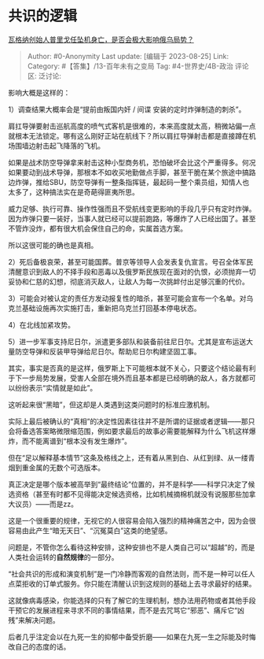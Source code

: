 # 共识的逻辑
[瓦格纳创始人普里戈任坠机身亡，是否会极大影响俄乌局势？](https://www.zhihu.com/question/618879754/answer/3182304977)

> Author: #0-Anonymity
> Last update: [编辑于 2023-08-25]
> Link:
> Category: #【答集】/13-百年未有之变局
> Tag: #4-世界史/4B-政治
> 评论区:
> 泛讨论:

影响大概是这样的：

1）调查结果大概率会是“提前由叛国内奸 / 间谍 安装的定时炸弹制造的刺杀”。

肩扛导弹要射击巡航高度的喷气式客机是很难的，本来高度就太高，稍微站偏一点就根本无法锁定。哪有这么刚好正站在航线下？所以肩扛导弹射击都是直接蹲在机场围墙边射击起飞降落的飞机。

如果是战术防空导弹拿来射击这种小型商务机，恐怕破坏会比这个严重得多。何况如果要动到战术导弹，那根本不如收买地勤做点手脚，甚至干脆在某个旅途中搞路边炸弹，推给SBU，防空导弹有一整条指挥链，最起码一整个乘员组，知情人也太多了，这种搞法实在是奇葩得匪夷所思。

威力足够、执行可靠、操作性强而且不受航线变更影响的手段几乎只有定时炸弹。因为炸弹只要一装好，当事人就已经可以提前跑路，等爆炸了人已经出国了。甚至不管炸没炸，都有很大机会保住自己的命，实属首选方案。

所以这很可能的确也是真相。

2）死后备极哀荣，甚至可能国葬。普京等领导人会发表复仇宣言。号召全体军民清醒意识到敌人的不择手段和恶毒以及俄罗斯民族现在面对的仇恨，必须抛弃一切妥协和仁慈的幻想，彻底消灭敌人，让敌人为每一次挑衅付出足够沉重的代价。

3）可能会对被认定的责任方发动报复性的暗杀，甚至可能会宣布一个名单。对乌克兰基础设施再次实施打击，重新把乌克兰打回基本停电状态。

4）在北线加紧攻势。

5）进一步军事支持尼日尔，派遣更多部队和装备前往尼日尔。尤其是宣布运送大量防空导弹和反装甲导弹给尼日尔。帮助尼日尔构建坚固工事。

其实，事实是否真的是这样，俄罗斯上下可能根本就不关心，只要这个结论最有利于下一步局势发展，受害人全部在境外而且基本都是已经明确的敌人，各方就都可以纷纷表示“实情就是如此”。

这听起来很“黑暗”，但这却是人类遇到这类问题时的标准应激机制。

实际上最后被确认的“真相”的决定性因素往往并不是所谓的证据或者逻辑——那只会将备选答案略微限缩范围，例如要求最后的故事必需要能解释为什么飞机这样爆炸，而不能离谱到“根本没有发生爆炸”。

但在“足以解释基本情节”这条及格线之上，还有着从黑到白、从红到绿、从一缕青烟到重金属的无数个可选版本。

真正决定是哪个版本被高举到“最终结论”位置的，并不是科学——科学只决定了候选资格（甚至有时都不见得能决定候选资格，比如机械摘棉机就没有说服那些加拿大议员）——而是zz。

这是一个很重要的规律，无视它的人很容易会陷入强烈的精神痛苦之中，因为会很容易由此产生“暗无天日”、“沉冤莫白”这类的绝望感。

问题是，不管你怎么看待这种安排，这种安排也不是人类自己可以“超越”的，而是人类社会运转的**自然规律**的一部分。

“社会共识的形成和演变机制”是一门冷静而客观的自然法则，而不是一种可以任人点菜拒收的订单式服务。你只能在清醒认识到这规则的基础上去寻求最好的结果。

这就像病毒感染，你能选择的只有了解它的生理机制，想办法用药物或者其他手段干预它的发展进程来寻求不同的事情结果，而不是去咒骂它“邪恶”、痛斥它“凶残”来解决问题。

后者几乎注定会以在九死一生的抑郁中备受折磨——如果在九死一生之际能及时悔改自己的态度的话。
